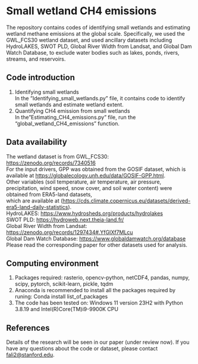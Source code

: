 # Small wetland CH4 emissions    
The repository contains codes of identifying small wetlands and estimating wetland methane emissions at the global scale. Specifically, we used the GWL_FCS30 wetland dataset, and used ancillary datasets including HydroLAKES, SWOT PLD, Global River Width from Landsat, and Global Dam Watch Database, to exclude water bodies such as lakes, ponds, rivers, streams, and reservoirs.  
## Code introduction
1)	Identifying small wetlands    
In the ”Identifying_small_wetlands.py” file, it contains code to identify small wetlands and estimate wetland extent.    
2) Quantifying CH4 emission from small wetlands    
In the”Estimating_CH4_emissions.py” file, run the “global_wetland_CH4_emissions” function.  

## Data availability
The wetland dataset is from GWL_FCS30: https://zenodo.org/records/7340516  
For the input drivers, GPP was obtained from the GOSIF dataset, which is available at https://globalecology.unh.edu/data/GOSIF-GPP.html.  
Other variables (soil temperature, air temperature, air pressure, precipitation, wind speed, snow cover, and soil water content) were obtained from ERA5-land datasets,  
which are available at (https://cds.climate.copernicus.eu/datasets/derived-era5-land-daily-statistics).  
HydroLAKES: https://www.hydrosheds.org/products/hydrolakes  
SWOT PLD:  https://hydroweb.next.theia-land.fr/  
Global River Width from Landsat: https://zenodo.org/records/1297434#.YfGIXf7MLcu  
Global Dam Watch Database: https://www.globaldamwatch.org/database  
Please read the corresponding paper for other datasets used for analysis.  

## Computing environment  
1) Packages required: rasterio, opencv-python, netCDF4, pandas, numpy, scipy, pytorch, scikit-learn, pickle, tqdm  
2) Anaconda is recommended to install all the packages required by runing: Conda install list_of_packages  
3) The code has been tested on: Windows 11 version 23H2 with Python 3.8.19 and Intel(R)Core(TM)i9-9900K CPU    

## References
Details of the research will be seen in our paper (under review now). If you have any questions about the code or dataset, please contact fali2@stanford.edu.
